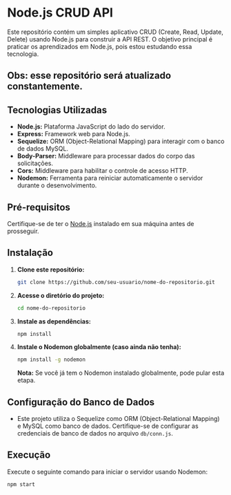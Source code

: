 # Node.js CRUD API

Este repositório contém um simples aplicativo CRUD (Create, Read, Update, Delete) usando Node.js para construir a API REST. O objetivo principal é praticar os aprendizados em Node.js, pois estou estudando essa tecnologia.



## Obs: esse repositório será atualizado constantemente.

## Tecnologias Utilizadas

- **Node.js:** Plataforma JavaScript do lado do servidor.
- **Express:** Framework web para Node.js.
- **Sequelize:** ORM (Object-Relational Mapping) para interagir com o banco de dados MySQL.
- **Body-Parser:** Middleware para processar dados do corpo das solicitações.
- **Cors:** Middleware para habilitar o controle de acesso HTTP.
- **Nodemon:** Ferramenta para reiniciar automaticamente o servidor durante o desenvolvimento.

## Pré-requisitos

Certifique-se de ter o [Node.js](https://nodejs.org/) instalado em sua máquina antes de prosseguir.

## Instalação

1. **Clone este repositório:**

    ```bash
    git clone https://github.com/seu-usuario/nome-do-repositorio.git
    ```

2. **Acesse o diretório do projeto:**

    ```bash
    cd nome-do-repositorio
    ```

3. **Instale as dependências:**

    ```bash
    npm install
    ```

4. **Instale o Nodemon globalmente (caso ainda não tenha):**

    ```bash
    npm install -g nodemon
    ```

    **Nota:** Se você já tem o Nodemon instalado globalmente, pode pular esta etapa.

## Configuração do Banco de Dados

- Este projeto utiliza o Sequelize como ORM (Object-Relational Mapping) e MySQL como banco de dados. Certifique-se de configurar as credenciais de banco de dados no arquivo `db/conn.js`.

## Execução

Execute o seguinte comando para iniciar o servidor usando Nodemon:

```bash
npm start

